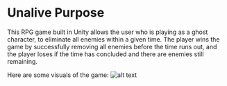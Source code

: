 
# Unalive Purpose 

This RPG game built in Unity allows the user who is playing as a ghost character, to eliminate all enemies within a given time. The player wins the game by successfully removing all enemies before the time runs out, and the player loses if the time has concluded and there are enemies still remaining.

Here are some visuals of the game: 
![alt text](https://github.com/ersi012/UnalivePurpose/assets/123680441/10b59504-3b13-4110-9bc2-b44fce651f36)

